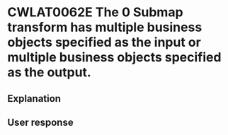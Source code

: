 # CWLAT0062E The 0 Submap transform has multiple business objects specified as the input or multiple business objects specified as the output.

## Explanation

## User response